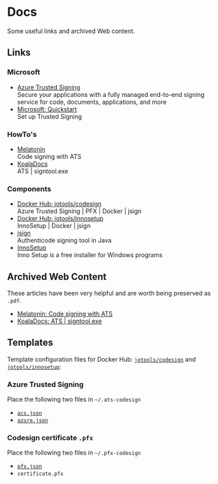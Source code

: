 # Docs

Some useful links and archived Web content.

## Links

### Microsoft

- [Azure Trusted Signing](https://azure.microsoft.com/en-us/products/trusted-signing)  
  Secure your applications with a fully managed end-to-end signing service for code, documents, applications, and more
- [Microsoft: Quickstart](https://learn.microsoft.com/en-us/azure/trusted-signing/quickstart)  
  Set up Trusted Signing


### HowTo's
- [Melatonin](https://melatonin.dev/blog/code-signing-on-windows-with-azure-trusted-signing/)  
  Code signing with ATS
- [KoalaDocs](https://github.com/koaladsp/KoalaDocs/blob/master/azure-code-signing-for-plugin-developers.md#232-preparing-signtoolexe)  
  ATS | signtool.exe


### Components
- [Docker Hub: jotools/codesign](https://hub.docker.com/r/jotools/codesign)  
  Azure Trusted Signing | PFX | Docker | jsign
- [Docker Hub: jotools/innosetup](https://hub.docker.com/r/jotools/innosetup)  
  InnoSetup | Docker | jsign
- [jsign](https://github.com/ebourg/jsign)  
  Authenticode signing tool in Java
- [InnoSetup](https://jrsoftware.org/isinfo.php)  
  Inno Setup is a free installer for Windows programs


## Archived Web Content

These articles have been very helpful and are worth being preserved as `.pdf`.

- [Melatonin: Code signing with ATS](./01_Melatonin-Dev_AzureTrustedSigning.pdf)
- [KoalaDocs: ATS | signtool.exe](./02_KoalaDocs_Signtool.pdf)

## Templates

Template configuration files for Docker Hub: [`jotools/codesign`](https://hub.docker.com/r/jotools/codesign) and [`jotools/innosetup`](https://hub.docker.com/r/jotools/innosetup):

### Azure Trusted Signing

Place the following two files in `~/.ats-codesign`
- [`acs.json`](./acs.json)
- [`azure.json`](./azure.json)

### Codesign certificate `.pfx`

Place the following two files in `~/.pfx-codesign`
- [`pfx.json`](./pfx.json)
- `certificate.pfx`
